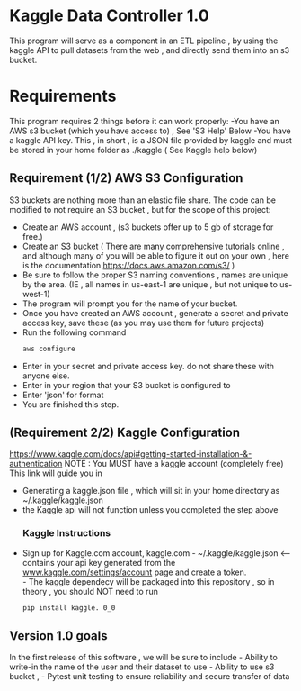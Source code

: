 # Kaggle Data Controller 1.0
This program will serve as a component in an ETL pipeline , by using the kaggle API to pull datasets from the web , and directly send them into an s3 bucket.

# Requirements 
This program requires 2 things before it can work properly:
        -You have an AWS s3 bucket (which you have access to) , See 'S3 Help' Below
        -You have a kaggle API key. This , in short , is a JSON file provided by kaggle and must be stored in your
         home folder as ./kaggle ( See Kaggle help below)

## Requirement (1/2) AWS S3 Configuration 
S3 buckets are nothing more than an elastic file share. The code can be modified to not require an S3 bucket , but for the scope of this project: 
- Create an AWS account , (s3 buckets offer up to 5 gb of storage for free.) 
- Create an S3 bucket ( There are many comprehensive tutorials online , and although many of you will be able to figure it out on your own , here is the
 documentation https://docs.aws.amazon.com/s3/ ) 
- Be sure to follow the proper S3 naming conventions , names are unique by the area. (IE , all names in us-east-1 are unique , but not unique to us-west-1) 
- The program will prompt you for the name of your bucket. 
- Once you have created an AWS account , generate a secret and private access key, save these (as you may use them for future projects) 
- Run the following command  
    ```bash 
    aws configure
    ```
- Enter in your secret and private access key. do not share these with anyone else. 
- Enter in your region that your S3 bucket is configured to 
- Enter 'json' for format 
- You are finished this step. 
## (Requirement 2/2) Kaggle Configuration
https://www.kaggle.com/docs/api#getting-started-installation-&-authentication
NOTE : You MUST have a kaggle account (completely free)
This link will guide you in 
- Generating a kaggle.json file , which will sit in your home directory as ~/.kaggle/kaggle.json 
- the Kaggle api will not function unless you completed the step above 
    ###  Kaggle Instructions   
- Sign up for Kaggle.com account, kaggle.com 
        - ~/.kaggle/kaggle.json  <-- contains your api key generated from the www.kaggle.com/settings/account page and create a token.  
        - The kaggle dependecy will be packaged into this repository , so in theory , you should NOT need to run  
    ```bash
    pip install kaggle. 0_0
    ```       
## Version 1.0 goals
In the first release of this software , we will be sure to include
    - Ability to write-in the name of the user and their dataset to use
    - Ability to use s3 bucket ,
    - Pytest unit testing to ensure reliability and secure transfer of data
